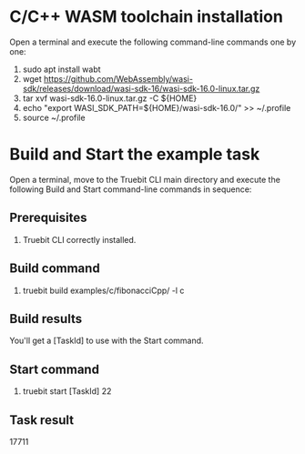 # C/C++ WASM toolchain installation

Open a terminal and execute the following command-line commands one by one:

1. sudo apt install wabt
2. wget https://github.com/WebAssembly/wasi-sdk/releases/download/wasi-sdk-16/wasi-sdk-16.0-linux.tar.gz
3. tar xvf wasi-sdk-16.0-linux.tar.gz -C ${HOME}
4. echo "export WASI_SDK_PATH=${HOME}/wasi-sdk-16.0/" >> ~/.profile
5. source ~/.profile

# Build and Start the example task

Open a terminal, move to the Truebit CLI main directory and execute the following Build and Start command-line commands in sequence:

## Prerequisites

1. Truebit CLI correctly installed.

## Build command

1. truebit build examples/c/fibonacciCpp/ -l c

## Build results

You'll get a [TaskId] to use with the Start command.

## Start command

1. truebit start [TaskId] 22

## Task result

17711
